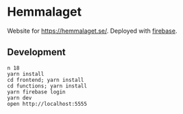 # Hemmalaget

Website for https://hemmalaget.se/. Deployed with [firebase](https://console.firebase.google.com/u/0/project/hemmalaget-8e0ab/overview).

## Development

```
n 18
yarn install
cd frontend; yarn install
cd functions; yarn install
yarn firebase login
yarn dev
open http://localhost:5555
```
